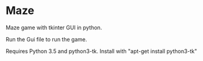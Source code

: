 # Maze
Maze game with tkinter GUI in python.

Run the Gui file to run the game.


Requires Python 3.5 and python3-tk. Install with "apt-get install python3-tk"

